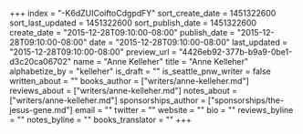 +++
index = "-K6dZUICoiftoCdgpdFY"
sort_create_date = 1451322600
sort_last_updated = 1451322600
sort_publish_date = 1451322600
create_date = "2015-12-28T09:10:00-08:00"
publish_date = "2015-12-28T09:10:00-08:00"
date = "2015-12-28T09:10:00-08:00"
last_updated = "2015-12-28T09:10:00-08:00"
preview_url = "4426eb92-377b-b9a9-0be1-d3c20ca06702"
name = "Anne Kelleher"
title = "Anne Kelleher"
alphabetize_by = "kelleher"
is_draft = ""
is_seattle_pnw_writer = false
written_about = ""
books_author = ["writers/anne-kelleher.md"]
reviews_about = ["writers/anne-kelleher.md"]
notes_about = ["writers/anne-kelleher.md"]
sponsorships_author = ["sponsorships/the-jesus-gene.md"]
email = ""
twitter = ""
website = ""
bio = ""
reviews_byline = ""
notes_byline = ""
books_translator = ""
+++

